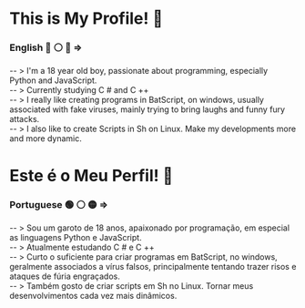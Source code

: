 # This is My Profile! 🐐
### English 🔵 ⚪ 🔴 => 
-- > I'm a 18 year old boy, passionate about programming, especially Python and JavaScript.               
-- > Currently studying C # and C ++                                                                 
-- > I really like creating programs in BatScript, on windows, usually associated with fake viruses, mainly trying to bring laughs and funny fury attacks.         
-- > I also like to create Scripts in Sh on Linux. Make my developments more and more dynamic.                                                       

# Este é o Meu Perfil! 🐐
### Portuguese 🟢 ⚪ 🟡 =>
-- > Sou um garoto de 18 anos, apaixonado por programação, em especial as linguagens Python e JavaScript.         
-- > Atualmente estudando C # e C ++                                                                                  
-- > Curto o suficiente para criar programas em BatScript, no windows, geralmente associados a vírus falsos, principalmente tentando trazer risos e ataques de fúria engraçados.                                  
-- > Também gosto de criar scripts em Sh no Linux. Tornar meus desenvolvimentos cada vez mais dinâmicos.

<!--
**Faolam/Faolam** is a ✨ _special_ ✨ repository because its `README.md` (this file) appears on your GitHub profile.

Here are some ideas to get you started:

- 🔭 I’m currently working on ...
- 🌱 I’m currently learning ...
- 👯 I’m looking to collaborate on ...
- 🤔 I’m looking for help with ...
- 💬 Ask me about ...
- 📫 How to reach me: ...
- 😄 Pronouns: ...
- ⚡ Fun fact: ...
-->
